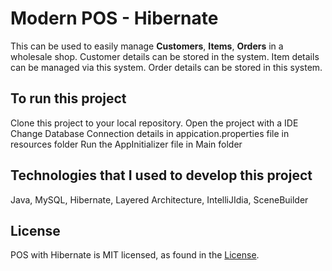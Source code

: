 # Modern POS - Hibernate

This can be used to easily manage **Customers**, **Items**, **Orders** in a wholesale shop.
Customer details can be stored in the system.
Item details can be managed via this system.
Order details can be stored in this system.

## To run this project
Clone this project to your local repository.
Open the project with a IDE
Change Database Connection details in appication.properties file in resources folder
Run the AppInitializer file in Main folder

## Technologies that I used to develop this project
Java, MySQL, Hibernate, Layered Architecture, IntelliJIdia, SceneBuilder

## License

POS with Hibernate is MIT licensed, as found in the [License](https://github.com/DulminiMadumalika/HibernatePOS/blob/master/LICENSE).

